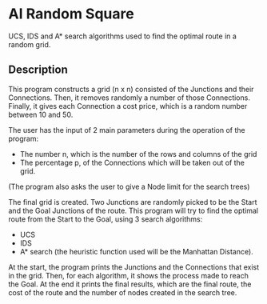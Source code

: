 # AI Random Square #
 UCS, IDS and A* search algorithms used to find the optimal route in a random grid.

## Description ##
This program constructs a grid (n x n) consisted of the Junctions and their Connections. Then, it removes randomly a number of those Connections. Finally, it gives each Connection a cost price, which is a random number between 10 and 50.

The user has the input of 2 main parameters during the operation of the program:
* The number n, which is the number of the rows and columns of the grid
* The percentage p, of the Connections which will be taken out of the grid.

(The program also asks the user to give a Node limit for the search trees)

The final grid is created. Two Junctions are randomly picked to be the Start and the Goal Junctions of the route. This program will try to find the optimal route from the Start to the Goal, using 3 search algorithms:
- UCS
- IDS
- A* search (the heuristic function used will be the Manhattan Distance).

At the start, the program prints the Junctions and the Connections that exist in the grid. Then, for each algorithm, it shows the process made to reach the Goal. At the end it prints the final results, which are the final route, the cost of the route and the number of nodes created in the search tree. 

